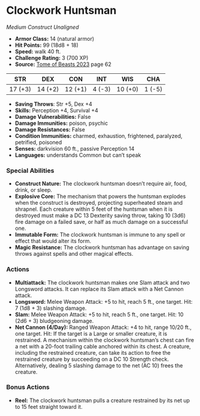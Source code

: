 # Clockwork Huntsman

*Medium* *Construct* *Unaligned*

- **Armor Class:** 14 (natural armor)
- **Hit Points:** 99 (18d8 + 18)
- **Speed:** walk 40 ft.
- **Challenge Rating:** 3 (700 XP)
- **Source:** [Tome of Beasts 2023](https://koboldpress.com/kpstore/product/tome-of-beasts-1-2023-edition/) page 62

| STR | DEX | CON | INT | WIS | CHA |
| --- | --- | --- | --- | --- | --- |
| 17 (+3) | 14 (+2) | 12 (+1) | 4 (-3) | 10 (+0) | 1 (-5) |

- **Saving Throws**: Str +5, Dex +4
- **Skills:** Perception +4, Survival +4
- **Damage Vulnerabilities:** False
- **Damage Immunities:** poison, psychic
- **Damage Resistances:** False
- **Condition Immunities:** charmed, exhaustion, frightened, paralyzed, petrified, poisoned
- **Senses:** darkvision 60 ft., passive Perception 14
- **Languages:** understands Common but can’t speak

### Special Abilities

- **Construct Nature:** The clockwork huntsman doesn’t require air, food, drink, or sleep.
- **Explosive Core:** The mechanism that powers the huntsman explodes when the construct is destroyed, projecting superheated steam and shrapnel. Each creature within 5 feet of the huntsman when it is destroyed must make a DC 13 Dexterity saving throw, taking 10 (3d6) fire damage on a failed save, or half as much damage on a successful one.
- **Immutable Form:** The clockwork huntsman is immune to any spell or effect that would alter its form.
- **Magic Resistance:** The clockwork huntsman has advantage on saving throws against spells and other magical effects.

### Actions

- **Multiattack:** The clockwork huntsman makes one Slam attack and two Longsword attacks. It can replace its Slam attack with a Net Cannon attack.
- **Longsword:** Melee Weapon Attack: +5 to hit, reach 5 ft., one target. Hit: 7 (1d8 + 3) slashing damage.
- **Slam:** Melee Weapon Attack: +5 to hit, reach 5 ft., one target. Hit: 10 (2d6 + 3) bludgeoning damage.
- **Net Cannon (4/Day):** Ranged Weapon Attack: +4 to hit, range 10/20 ft., one target. Hit: If the target is a Large or smaller creature, it is restrained. A mechanism within the clockwork huntsman’s chest can fire a net with a 20-foot trailing cable anchored within its chest. A creature, including the restrained creature, can take its action to free the restrained creature by succeeding on a DC 10 Strength check. Alternatively, dealing 5 slashing damage to the net (AC 10) frees the creature.

### Bonus Actions

- **Reel:** The clockwork huntsman pulls a creature restrained by its net up to 15 feet straight toward it.
